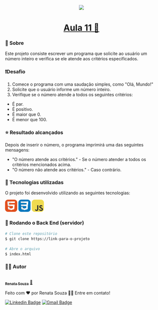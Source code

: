 <div align="center">
<img src="https://media.giphy.com/media/ln7z2eWriiQAllfVcn/giphy.gif" width=100>
</div>
<h1 align="center">
  <a href="https://renatasoouza.github.io/Javascript-estudos/" target="_blank">Aula 11 🔗  </a>
</h1>

### 📖 Sobre

Este projeto consiste escrever um programa que solicite ao usuário um número inteiro e verifica se ele atende aos critérios especificados.

### ❗Desafio

1. Comece o programa com uma saudação simples, como "Olá, Mundo!"</br>
2. Solicite que o usuário informe um número inteiro.</br>
3. Verifique se o número atende a todos os seguintes critérios:</br>
- É par.</br>
- É positivo.</br>
- É maior que 0.</br>
- É menor que 100.

### ⭐ Resultado alcançados

Depois de inserir o número, o programa imprimirá uma das seguintes mensagens:

- "O número atende aos critérios." - Se o número atender a todos os critérios mencionados acima.</br>
- "O número não atende aos critérios." - Caso contrário.

### 🚀 Tecnologias utilizadas

O projeto foi desenvolvido utilizando as seguintes tecnologias:

<p align="left">
<img src="https://raw.githubusercontent.com/tandpfun/skill-icons/main/icons/HTML.svg" alt="html5" width="40" height="40"/>
<img src="https://raw.githubusercontent.com/tandpfun/skill-icons/main/icons/CSS.svg" alt="css3" width="40" height="40"/>
<img src="https://raw.githubusercontent.com/tandpfun/skill-icons/main/icons/JavaScript.svg" alt="javascript" width="40" height="40"/>
</p>

### 🎲 Rodando o Back End (servidor)

```bash
# Clone este repositório
$ git clone https://link-para-o-projeto

# Abre o arquivo
$ index.html
```

### 👨‍💻 Autor

<a href="https://github.com/RenataSoouza">
 <img style="border-radius: 50%;" src="https://avatars.githubusercontent.com/RenataSoouza" width="100px;" alt=""/>
 <br />
 <sub><b>Renata Souza</b></sub></a> <a href="https://github.com/RenataSoouza" title="Github">🚀</a>

Feito com ❤️ por Renata Souza 👋🏽 Entre em contato!

[![Linkedin Badge](https://img.shields.io/badge/-RenataSoouza-blue?style=flat-square&logo=Linkedin&logoColor=white&link=https://www.linkedin.com/in/renatasoouza?trk=contact-info)](https://www.linkedin.com/in/renatasoouza?trk=contact-info)
[![Gmail Badge](https://img.shields.io/badge/-renatafjb@hotmail.com-c14438?style=flat-square&logo=Gmail&logoColor=white&link=mailto:renata-fjb@hotmail.com)](mailto:renata-fjb@hotmail.com)
